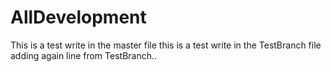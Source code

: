 # AllDevelopment
This is a test write in the master file
this is a test write in the TestBranch file
adding again line from TestBranch.. 

